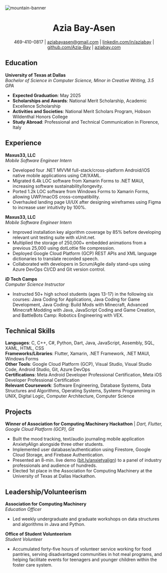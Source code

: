 <img alt="mountain-banner" src="https://user-images.githubusercontent.com/99378816/221342599-bc9463f4-a12d-404c-ab31-52db26948ab5.png">

<div>
  <div align="center">
    <h1>Azia Bay-Asen</h1>
    <body>469-410-0817 | <a href="mailto:aziabayasen@gmail.com">aziabayasen@gmail.com</a> | <a href="https://linkedin.com/in/aziabay">linkedin.com/in/aziabay</a> | <a href="https://github.com/Azia-Bay">github.com/Azia-Bay</a> | <a href="https://www.aziabay.com/">aziabay.com</a></body>
  </div>
  <div>
    <h2>Education</h2>
    <div>
      <b>University of Texas at Dallas</b><br />
      <i>Bachelor of Science in Computer Science, Minor in Creative Writing, 3.5 GPA</i>
      <ul>
        <li><b>Expected Graduation</b>: May 2025</li>
        <li><b>Scholarships and Awards</b>: National Merit Scholarship, Academic Excellence Scholarship</li>
        <li><b>Activities and Societies</b>: National Merit Scholars Program, Hobson Wildenthal Honors College</li>
        <li><b>Study Abroad</b>: Professional and Technical Communication in Florence, Italy</li>
      </ul>
    </div>
  </div>
  <div>
    <h2>Experience</h2>
    <div>
      <b>Maxus33, LLC</b><br />
      <i>Mobile Software Engineer Intern</i>
      <ul>
        <li>Developed four .NET MVVM full-stack/cross-platform Android/iOS native mobile applications using C#/XAML.</li>
        <li>Migrated 6.4k LOC software from Xamarin Forms to .NET MAUI, increasing software sustainability/longevity.</li>
        <li>Ported 1.2k LOC software from Windows Forms to Xamarin Forms, allowing UWP/macOS cross-compatibility.</li>
        <li>Overhauled landing page UI/UX after designing wireframes using Figma to increase user intuitivity by 100%.</li>
      </ul>
      <b>Maxus33, LLC</b><br />
      <i>Mobile Software Engineer Intern</i>
      <ul>
        <li>Improved installation key algorithm coverage by 85% before developing relevant unit testing suite with xUnit.net.</li>
        <li>Multiplied the storage of 250,000+ embedded animations from a previous 25,000 using dotLottie file compression.</li>
        <li>Deployed Google Cloud Platform (GCP) REST APIs and XML language dictionaries to translate recorded speech.</li>
        <li>Collaborated with developers in Scrum/Agile daily stand-ups using Azure DevOps CI/CD and Git version control.</li>
      </ul>
      <b>iD Tech Camps</b><br />
      <i>Computer Science Instructor</i>
      <ul>
        <li>Instructed 50+ high school students (ages 13-17) in the following six courses: Java Coding for Applications, Java Coding for Game Development, Java Coding: Build Mods with Minecraft, Advanced Minecraft Modding with Java, JavaScript Coding and Game Creation, and BattleBots Camp: Robotics Engineering with VEX.</li>
      </ul>
    </div>
  </div>
  <div>
    <h2>Technical Skills</h2>
    <b>Languages</b>: C, C++, C#, Python, Dart, Java, JavaScript, Assembly, SQL, XAML, HTML, CSS<br />
    <b>Frameworks/Libraries</b>: Flutter, Xamarin, .NET Framework, .NET MAUI, Windows Forms<br />
    <b>Other Tools</b>: Google Cloud Platform (GCP), Visual Studio, Visual Studio Code, Android Studio, Git, Azure DevOps<br />
    <b>Certifications</b>: Meta Android Developer Professional Certification, Meta iOS Developer Professional Certification<br />
    <b>Relevant Coursework</b>: Software Engineering, Database Systems, Data Structures and Algorithms, Operating Systems, Systems Programming in UNIX, Digital Logic, Computer Architecture, Computer Science
  </div>
  <div>
    <h2>Projects</h2>
    <div>
      <b>Winner of Association for Computing Machinery Hackathon</b> | <i>Dart, Flutter, Google Cloud Platform (GCP), Git</i><br />
      <ul>
        <li>Built the mood tracking, text/audio journaling mobile application AnxietyAlign alongside three other students.</li>
        <li>Implemented user database/authentication using Firestore, Google Cloud Storage, and Firebase Authentication.</li>
        <li>Presented an 8-min. live demo (<a href="https://bit.ly/anxietyalign">bit.ly/anxietyalign</a>) to a panel of industry professionals and audience of hundreds.</li>
        <li>Elected 1st place in the Association for Computing Machinery at the University of Texas at Dallas Hackathon.</li>
      </ul>
    </div>
  </div>
  <div>
    <h2>Leadership/Volunteerism</h2>
    <div>
      <b>Association for Computing Machinery</b><br />
      <i>Education Officer</i>
      <ul>
        <li>Led weekly undergraduate and graduate workshops on data structures and algorithms in Java and Python.</li>
      </ul>
    </div>
    <div>
      <b>Office of Student Volunteerism</b><br />
      <i>Student Volunteer</i>
      <ul>
        <li>Accumulated forty-five hours of volunteer service working for food pantries, serving disadvantaged communities in hot meal programs, and helping facilitate events for teenagers and younger children within the foster care system.</li>
      </ul>
    </div>
  </div>
</div>
